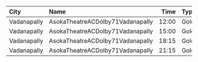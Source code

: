 | City        | Name                             |  Time | Type       | Price | Capacity | Booked |
| :---------- | :------------------------------- | ----: | :--------- | ----: | -------: | -----: |
| Vadanapally | AsokaTheatreACDolby71Vadanapally | 12:00 | GoldCircle |  110₹ |      480 |    336 |
| Vadanapally | AsokaTheatreACDolby71Vadanapally | 15:00 | GoldCircle |  110₹ |      480 |    336 |
| Vadanapally | AsokaTheatreACDolby71Vadanapally | 18:15 | GoldCircle |  110₹ |      480 |    336 |
| Vadanapally | AsokaTheatreACDolby71Vadanapally | 21:15 | GoldCircle |  110₹ |      480 |    336 |